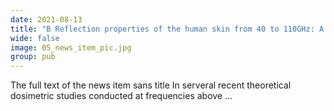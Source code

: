 ```yaml
---
date: 2021-08-13
title: "B Reflection properties of the human skin from 40 to 110GHz: A Confirmation Study"
wide: false
image: 05_news_item_pic.jpg
group: pub
---
```

The full text of the news item sans title
In serveral recent theoretical dosimetric studies conducted at frequencies above ... 
